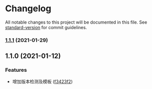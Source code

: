 # Changelog

All notable changes to this project will be documented in this file. See [standard-version](https://github.com/conventional-changelog/standard-version) for commit guidelines.

### [1.1.1](https://gitee.com/misthin/misthin-cli/compare/v1.1.0...v1.1.1) (2021-01-29)

## 1.1.0 (2021-01-12)


### Features

* 增加版本检测及模板 ([f3423f2](https://gitee.com/misthin/misthin-cli/commit/f3423f29178875efb409e9c6a6fe58902a3a83f8))
